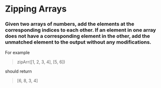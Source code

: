 # Zipping Arrays

### Given two arrays of numbers, add the elements at the corresponding indices to each other. If an element in one array does not have a corresponding element in the other, add the unmatched element to the output without any modifications.

For example

> zipArr([1, 2, 3, 4], [5, 6])

should return

> [6, 8, 3, 4]
